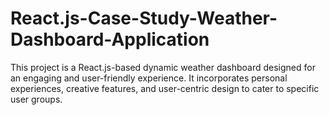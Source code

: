 # React.js-Case-Study-Weather-Dashboard-Application
This project is a React.js-based dynamic weather dashboard designed for an engaging and user-friendly experience. It incorporates personal experiences, creative features, and user-centric design to cater to specific user groups.
